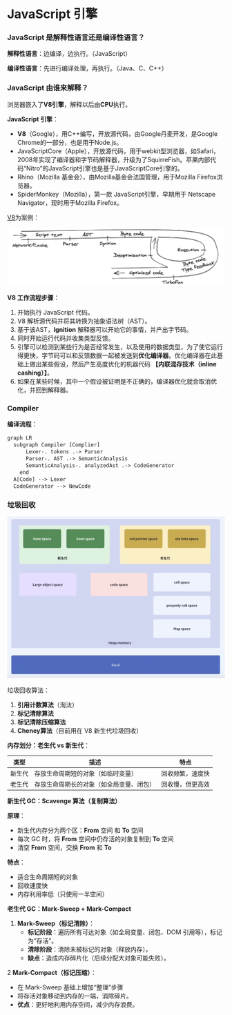 # JavaScript 引擎

### JavaScript 是解释性语言还是编译性语言？

**解释性语言**：边编译，边执行。（JavaScript）

**编译性语言**：先进行编译处理，再执行。（Java、C、C++）

### JavaScript 由谁来解释？

浏览器嵌入了**V8引擎**，解释以后由**CPU**执行。

**JavaScript 引擎**：
* **V8**（Google），用C++编写，开放源代码，由Google丹麦开发，是Google Chrome的一部分，也是用于Node.js。
* JavaScriptCore（Apple），开放源代码，用于webkit型浏览器，如Safari，2008年实现了编译器和字节码解释器，升级为了SquirreFish。苹果内部代码“Nitro”的JavaScript引擎也是基于JavaScriptCore引擎的。
* Rhino（Mozilla 基金会），由Mozilla基金会法国管理，用于Mozilla Firefox浏览器。
* SpiderMonkey（Mozilla），第一款 JavaScript引擎，早期用于 Netscape Navigator，现时用于Mozilla Firefox。
 
[V8](https://v8.dev/)为案例：

![V8工作流程](./attachments/V8工作流程.png)

**V8 工作流程步骤**：
1. 开始执行 JavaScript 代码。
2. V8 解析源代码并将其转换为抽象语法树（AST）。
3. 基于该AST，**Ignition** 解释器可以开始它的事情，并产出字节码。
4. 同时开始运行代码并收集类型反馈。
5. 引擎可以检测到某些行为是否经常发生，以及使用的数据类型，为了使它运行得更快，字节码可以和反馈数据一起被发送到**优化编译器**。优化编译器在此基础上做出某些假设，然后产生高度优化的机器代码 **【内联混存技术（inline cashing）】**。
6. 如果在某些时候，其中一个假设被证明是不正确的，编译器优化就会取消优化，并回到解释器。


### Compiler

**编译流程**：

```mermaid
graph LR
  subgraph Compiler [Complier]
      Lexer-. tokens .-> Parser
      Parser-. AST .-> SemanticAnalysis
      SemanticAnalysis-. analyzedAst .-> CodeGenerator
    end
  A[Code] --> Lexer
  CodeGenerator --> NewCode
```

### 垃圾回收

![垃圾回收](./attachments/垃圾回收.png)

垃圾回收算法：
1. **引用计数算法**（淘汰）
2. **标记清除算法**
3. **标记清除压缩算法**
4. **Cheney算法**（目前用在 V8 新生代垃圾回收）

**内存划分：老生代 vs 新生代**：

| 类型 | 描述 | 特点 |
| --- | --- | --- |
| 新生代 | 存放生命周期短的对象（如临时变量） | 回收频繁，速度快 |
| 老生代 | 存放生命周期长的对象（如全局变量、闭包） | 回收慢，但更高效 |


**新生代 GC：Scavenge 算法（复制算法）**

**原理**：

* 新生代内存分为两个区：**From** 空间 和 **To** 空间
* 每次 GC 时，将 **From** 空间中仍存活的对象复制到 **To** 空间
* 清空 **From** 空间，交换 **From** 和 **To**

**特点**：

* 适合生命周期短的对象
* 回收速度快
* 内存利用率低（只使用一半空间）

**老生代 GC：Mark-Sweep + Mark-Compact**

1. **Mark-Sweep（标记清除）**：
   * **标记阶段**：遍历所有可达对象（如全局变量、闭包、DOM 引用等），标记为“存活”。
   * **清除阶段**：清除未被标记的对象（释放内存）。
   * **缺点**：造成内存碎片化（后续分配大对象可能失败）。

2 **Mark-Compact（标记压缩）**：
   * 在 Mark-Sweep 基础上增加“整理”步骤
   * 将存活对象移动到内存的一端，消除碎片。
   * **优点**：更好地利用内存空间，减少内存浪费。

